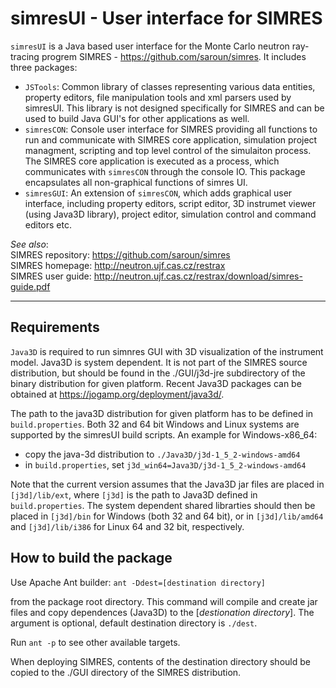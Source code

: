 # simresUI - User interface for SIMRES

`simresUI` is a Java based user interface for the Monte Carlo neutron ray-tracing progrem SIMRES - https://github.com/saroun/simres. It includes three packages:

- `JSTools`: Common library of classes representing various data entities, property editors, file manipulation tools and xml parsers used by simresUI. This library is not designed specifically for SIMRES and can be used to build Java GUI's for other applications as well.  
- `simresCON`: Console user interface for SIMRES providing all functions to run and communicate with SIMRES core application, simulation project managment, scripting and top level control of the simulaiton process. The SIMRES core application is executed as a process, which communicates with `simresCON` through the console IO. This package encapsulates all non-graphical functions of simres UI.  
- `simresGUI`: An extension of `simresCON`, which adds graphical user interface, including property editors, script editor, 3D instrumet viewer (using Java3D library), project editor, simulation control and command editors etc. 

*See also*:  
SIMRES repository: https://github.com/saroun/simres  
SIMRES homepage: http://neutron.ujf.cas.cz/restrax  
SIMRES user guide: http://neutron.ujf.cas.cz/restrax/download/simres-guide.pdf

---------------------------
## Requirements

`Java3D` is required to run simnres GUI with 3D visualization of the instrument model. Java3D is system dependent. It is not part of the SIMRES source distribution, but should be found in the ./GUI/j3d-jre subdirectory of the binary distribution for given platform. Recent Java3D packages can be obtained at https://jogamp.org/deployment/java3d/. 

The path to the java3D distribution for given platform has to be defined in `build.properties`. Both 32 and 64 bit Windows and Linux systems are supported by the simresUI build scripts. An example for Windows-x86_64:  

- copy the java-3d distribution to `./Java3D/j3d-1_5_2-windows-amd64` 
- in `build.properties`, set `j3d_win64=Java3D/j3d-1_5_2-windows-amd64`  

Note that the current version assumes that the Java3D jar files are placed in `[j3d]/lib/ext`, where `[j3d]` is the path to Java3D defined in `build.properties`. The system dependent shared librarties should then be placed in `[j3d]/bin` for Windows (both 32 and 64 bit), or in `[j3d]/lib/amd64` and `[j3d]/lib/i386` for Linux 64 and 32 bit, respectively.

## How to build the package

Use Apache Ant builder: 
`ant -Ddest=[destination directory]`

from the package root directory. This command will compile and create jar files and copy dependences (Java3D) to the [*destionation directory*]. The argument is optional, default destination directory is `./dest`. 

Run `ant -p` to see other available targets.

When deploying SIMRES, contents of the destination directory should be copied to the ./GUI directory of the SIMRES distribution. 

